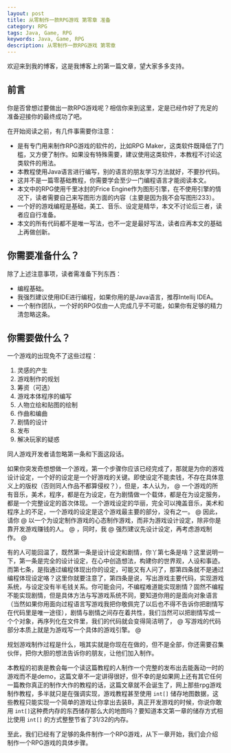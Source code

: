 ```yaml
---
layout: post
title: 从零制作一款RPG游戏 第零章 准备
category: RPG
tags: Java, Game, RPG
keywords: Java, Game, RPG
description: 从零制作一款RPG游戏 第零章
---
```


欢迎来到我的博客，这是我博客上的第一篇文章，望大家多多支持。

## 前言
你是否曾想过要做出一款RPG游戏呢？相信你来到这里，定是已经作好了充足的准备迎接你的最终成功了吧。

在开始阅读之前，有几件事需要你注意：

+ 是有专门用来制作RPG游戏的软件的，比如RPG Maker，这类软件既降低了门槛，又方便了制作。如果没有特殊需要，建议使用这类软件，本教程不讨论这类软件的用法。  
+ 本教程使用Java语言进行编写，别的语言的朋友学习方法就好，不要抄代码。  
+ 这并不是一篇零基础教程，你需要学会至少一门编程语言才能阅读本文。  
+ 本文中的RPG使用千里冰封的Frice Engine作为图形引擎，在不使用引擎的情况下，读者需要自己来写图形方面的内容（主要是因为我不会写图形233）。  
+ 一个好的游戏编程是基础，美工、音乐、设定是精华，本文不讨论后三者，读者应自行准备。  
+ 本文的所有代码都不是唯一写法，也不一定是最好写法，读者应再本文的基础上再做创新。

## 你需要准备什么？  
除了上述注意事项，读者需准备下列东西：  

+ 编程基础。
+ 我强烈建议使用IDE进行编程，如果你用的是Java语言，推荐Intellij IDEA。  
+ 一个制作团队，一个好的RPG仅由一人完成几乎不可能，如果你有足够的精力清忽略这条。  

## 你需要做什么？
一个游戏的出现免不了这些过程：

1. 灵感的产生
2. 游戏制作的规划
3. 筹资（可选）
4. 游戏本体程序的编写
5. 人物立绘和贴图的绘制
6. 作曲和编曲
7. 剧情的设计
8. 发布
9. 解决玩家的疑惑

同人游戏开发者请忽略第一条和下面这段话。

如果你突发奇想想做一个游戏，第一个步骤你应该已经完成了，那就是为你的游戏设计设定，一个好的设定是一个好游戏的关键。即使设定不能卖钱，不存在具体意义上的版权（否则同人作品不都算侵权？），但是，本人认为， @ 一个游戏的所有音乐，美术，程序，都是在为设定，在为剧情做一个载体，都是在为设定服务，都是一个完整设定的首次体现。一个游戏设定的华丽，完全可以掩盖音乐，美术和程序上的不足，一个游戏的设定是这个游戏最主要的部分，没有之一。 @ 因此，请你 @ 以一个为设定制作游戏的心态制作游戏，而非为游戏设计设定，除非你是靠开发游戏赚钱的人。 @ ，同时，我 @ 强烈建议先设计设定，再考虑游戏制作。 @ 

有的人可能回温了，既然第一条是设计设定和剧情，你丫第七条是啥？这里说明一下，第一条是完全的设计设定，在心中创造想法，构建你的世界观，人设和事迹。而第七条，是指通过编程体现出你的设定，可能又有人问了，那第四条就不是通过编程体现设定咯？这里你就要注意了，第四条是说，写出游戏主要代码，实现游戏系统，与设定没有半毛钱关系。你可能会问，不编程难道能实现剧情？固然不编程不能实现剧情，但是具体方法与写游戏系统不同，要知道你用的是面向对象语言（当然如果你用面向过程语言写游戏我把你敬佩完了以后也不得不告诉你把剧情写在代码里是唯一途径），剧情与剧情之间存在着共性，我们当然可以把剧情写成一个个对象，再序列化在文件里，我们的代码就会变得简洁明了， @ 写游戏的代码部分本质上就是为游戏写一个具体的游戏引擎。 @ 

规划游戏制作过程是什么，哦其实就是你现在在做的，但不是全部，你还需要召集伙伴，把你大胆的想法告诉你的朋友，让他们加入制作。

本教程的初衷是教会每一个读这篇教程的人制作一个完整的发布出去能轰动一时的游戏而不是demo，这篇文章不一定讲得很好，但不幸的是如果网上还有其它任何一篇教你真正的制作大作的教程的话，这篇文章就不会诞生了，网上那些rpg游戏制作教程，多半就只是在强调实现，游戏教程甚至使用 `int[]` 储存地图数据，这些教程只能实现一个简单的游戏让你拿出去装B，真正开发游戏的时候，你说你敢用 `int[]`这种费内存的东西储存那么大的地图吗？要知道本文第一章的储存方式相比使用 `int[]` 的方式整整节省了31/32的内存。

至此，我们已经有了足够的条件制作一个RPG游戏，从下一章开始，我们会介绍制作一个RPG游戏的具体步骤。  

